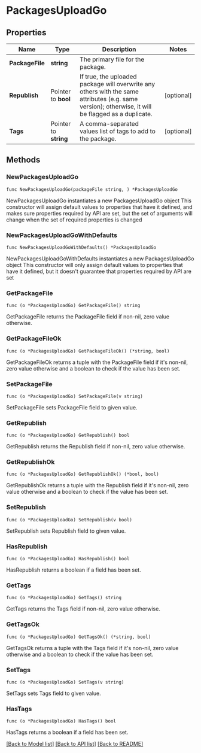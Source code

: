 # PackagesUploadGo

## Properties

Name | Type | Description | Notes
------------ | ------------- | ------------- | -------------
**PackageFile** | **string** | The primary file for the package. | 
**Republish** | Pointer to **bool** | If true, the uploaded package will overwrite any others with the same attributes (e.g. same version); otherwise, it will be flagged as a duplicate. | [optional] 
**Tags** | Pointer to **string** | A comma-separated values list of tags to add to the package. | [optional] 

## Methods

### NewPackagesUploadGo

`func NewPackagesUploadGo(packageFile string, ) *PackagesUploadGo`

NewPackagesUploadGo instantiates a new PackagesUploadGo object
This constructor will assign default values to properties that have it defined,
and makes sure properties required by API are set, but the set of arguments
will change when the set of required properties is changed

### NewPackagesUploadGoWithDefaults

`func NewPackagesUploadGoWithDefaults() *PackagesUploadGo`

NewPackagesUploadGoWithDefaults instantiates a new PackagesUploadGo object
This constructor will only assign default values to properties that have it defined,
but it doesn't guarantee that properties required by API are set

### GetPackageFile

`func (o *PackagesUploadGo) GetPackageFile() string`

GetPackageFile returns the PackageFile field if non-nil, zero value otherwise.

### GetPackageFileOk

`func (o *PackagesUploadGo) GetPackageFileOk() (*string, bool)`

GetPackageFileOk returns a tuple with the PackageFile field if it's non-nil, zero value otherwise
and a boolean to check if the value has been set.

### SetPackageFile

`func (o *PackagesUploadGo) SetPackageFile(v string)`

SetPackageFile sets PackageFile field to given value.


### GetRepublish

`func (o *PackagesUploadGo) GetRepublish() bool`

GetRepublish returns the Republish field if non-nil, zero value otherwise.

### GetRepublishOk

`func (o *PackagesUploadGo) GetRepublishOk() (*bool, bool)`

GetRepublishOk returns a tuple with the Republish field if it's non-nil, zero value otherwise
and a boolean to check if the value has been set.

### SetRepublish

`func (o *PackagesUploadGo) SetRepublish(v bool)`

SetRepublish sets Republish field to given value.

### HasRepublish

`func (o *PackagesUploadGo) HasRepublish() bool`

HasRepublish returns a boolean if a field has been set.

### GetTags

`func (o *PackagesUploadGo) GetTags() string`

GetTags returns the Tags field if non-nil, zero value otherwise.

### GetTagsOk

`func (o *PackagesUploadGo) GetTagsOk() (*string, bool)`

GetTagsOk returns a tuple with the Tags field if it's non-nil, zero value otherwise
and a boolean to check if the value has been set.

### SetTags

`func (o *PackagesUploadGo) SetTags(v string)`

SetTags sets Tags field to given value.

### HasTags

`func (o *PackagesUploadGo) HasTags() bool`

HasTags returns a boolean if a field has been set.


[[Back to Model list]](../README.md#documentation-for-models) [[Back to API list]](../README.md#documentation-for-api-endpoints) [[Back to README]](../README.md)


